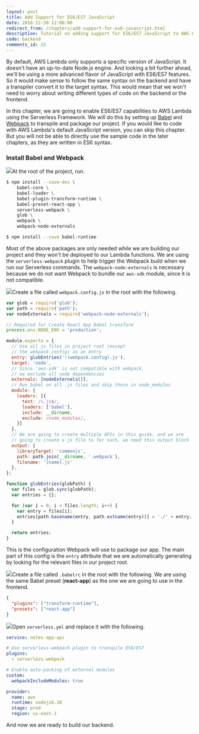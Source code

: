```yaml
---
layout: post
title: Add Support for ES6/ES7 JavaScript
date: 2016-12-30 12:00:00
redirect_from: /chapters/add-support-for-es6-javascript.html
description: Tutorial on adding support for ES6/ES7 JavaScript to AWS Lambda using the Serverless Framework using Babel, Webpack, and the Serverless Webpack plugin.
code: backend
comments_id: 22
---
```


By default, AWS Lambda only supports a specific version of JavaScript. It doesn't have an up-to-date Node.js engine. And looking a bit further ahead, we'll be using a more advanced flavor of JavaScript with ES6/ES7 features. So it would make sense to follow the same syntax on the backend and have a transpiler convert it to the target syntax. This would mean that we won't need to worry about writing different types of code on the backend or the frontend.

In this chapter, we are going to enable ES6/ES7 capabilities to AWS Lambda using the Serverless Framework. We will do this by setting up [Babel](https://babeljs.io) and [Webpack](https://webpack.github.io) to transpile and package our project. If you would like to code with AWS Lambda's default JavaScript version, you can skip this chapter. But you will not be able to directly use the sample code in the later chapters, as they are written in ES6 syntax.

### Install Babel and Webpack

<img class="code-marker" src="{{ site.url }}/assets/s.png" />At the root of the project, run.

``` bash
$ npm install --save-dev \
    babel-core \
    babel-loader \
    babel-plugin-transform-runtime \
    babel-preset-react-app \
    serverless-webpack \
    glob \
    webpack \
    webpack-node-externals

$ npm install --save babel-runtime
```

Most of the above packages are only needed while we are building our project and they won't be deployed to our Lambda functions. We are using the `serverless-webpack` plugin to help trigger the Webpack build when we run our Serverless commands. The `webpack-node-externals` is necessary because we do not want Webpack to bundle our `aws-sdk` module, since it is not compatible.

<img class="code-marker" src="{{ site.url }}/assets/s.png" />Create a file called `webpack.config.js` in the root with the following.

``` javascript
var glob = require('glob');
var path = require('path');
var nodeExternals = require('webpack-node-externals');

// Required for Create React App Babel transform
process.env.NODE_ENV = 'production';

module.exports = {
  // Use all js files in project root (except
  // the webpack config) as an entry
  entry: globEntries('!(webpack.config).js'),
  target: 'node',
  // Since 'aws-sdk' is not compatible with webpack,
  // we exclude all node dependencies
  externals: [nodeExternals()],
  // Run babel on all .js files and skip those in node_modules
  module: {
    loaders: [{
      test: /\.js$/,
      loaders: ['babel'],
      include: __dirname,
      exclude: /node_modules/,
    }]
  },
  // We are going to create multiple APIs in this guide, and we are 
  // going to create a js file to for each, we need this output block
  output: {
    libraryTarget: 'commonjs',
    path: path.join(__dirname, '.webpack'),
    filename: '[name].js'
  },
};

function globEntries(globPath) {
  var files = glob.sync(globPath);
  var entries = {};

  for (var i = 0; i < files.length; i++) {
    var entry = files[i];
    entries[path.basename(entry, path.extname(entry))] = './' + entry;
  }

  return entries;
}
```

This is the configuration Webpack will use to package our app. The main part of this config is the `entry` attribute that we are automatically generating by looking for the relevant files in our project root.

<img class="code-marker" src="{{ site.url }}/assets/s.png" />Create a file called `.babelrc` in the root with the following. We are using the same Babel preset (**react-app**) as the one we are going to use in the frontend.

``` json
{
  "plugins": ["transform-runtime"],
  "presets": ["react-app"]
}
```

<img class="code-marker" src="{{ site.url }}/assets/s.png" />Open `serverless.yml` and replace it with the following.

``` yaml
service: notes-app-api

# Use serverless-webpack plugin to transpile ES6/ES7
plugins:
  - serverless-webpack

# Enable auto-packing of external modules
custom:
  webpackIncludeModules: true

provider:
  name: aws
  runtime: nodejs6.10
  stage: prod
  region: us-east-1
```

And now we are ready to build our backend.
